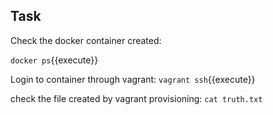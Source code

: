 ## Task

Check the docker container created:

`docker ps`{{execute}}

Login to container through vagrant:
`vagrant ssh`{{execute}}

check the file created by vagrant provisioning:
`cat truth.txt`
